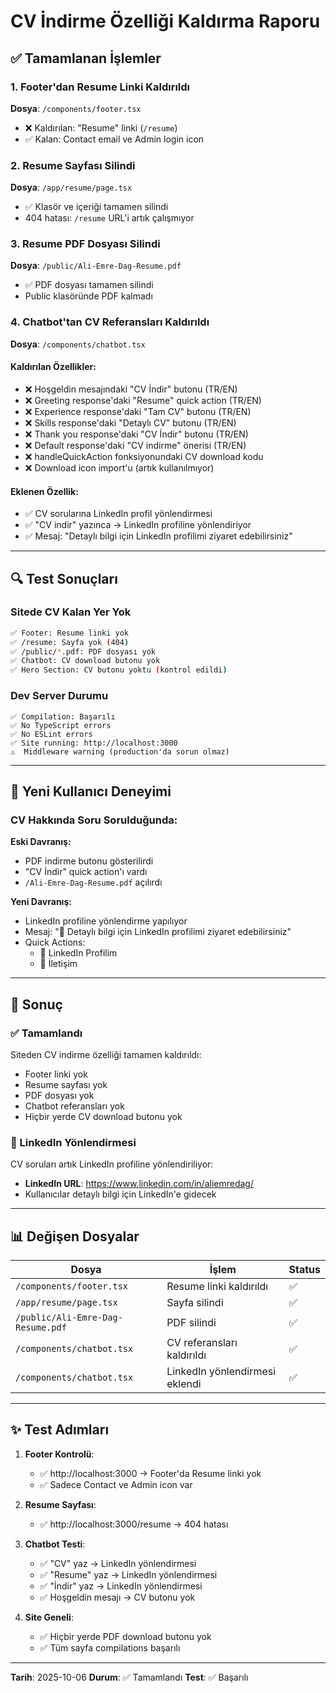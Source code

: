 # CV İndirme Özelliği Kaldırma Raporu

## ✅ Tamamlanan İşlemler

### 1. Footer'dan Resume Linki Kaldırıldı
**Dosya**: `/components/footer.tsx`
- ❌ Kaldırılan: "Resume" linki (`/resume`)
- ✅ Kalan: Contact email ve Admin login icon

### 2. Resume Sayfası Silindi
**Dosya**: `/app/resume/page.tsx`
- ✅ Klasör ve içeriği tamamen silindi
- 404 hatası: `/resume` URL'i artık çalışmıyor

### 3. Resume PDF Dosyası Silindi
**Dosya**: `/public/Ali-Emre-Dag-Resume.pdf`
- ✅ PDF dosyası tamamen silindi
- Public klasöründe PDF kalmadı

### 4. Chatbot'tan CV Referansları Kaldırıldı
**Dosya**: `/components/chatbot.tsx`

#### Kaldırılan Özellikler:
- ❌ Hoşgeldin mesajındaki "CV İndir" butonu (TR/EN)
- ❌ Greeting response'daki "Resume" quick action (TR/EN)
- ❌ Experience response'daki "Tam CV" butonu (TR/EN)
- ❌ Skills response'daki "Detaylı CV" butonu (TR/EN)
- ❌ Thank you response'daki "CV İndir" butonu (TR/EN)
- ❌ Default response'daki "CV indirme" önerisi (TR/EN)
- ❌ handleQuickAction fonksiyonundaki CV download kodu
- ❌ Download icon import'u (artık kullanılmıyor)

#### Eklenen Özellik:
- ✅ CV sorularına LinkedIn profil yönlendirmesi
- ✅ "CV indir" yazınca → LinkedIn profiline yönlendiriyor
- ✅ Mesaj: "Detaylı bilgi için LinkedIn profilimi ziyaret edebilirsiniz"

---

## 🔍 Test Sonuçları

### Sitede CV Kalan Yer Yok
```bash
✅ Footer: Resume linki yok
✅ /resume: Sayfa yok (404)
✅ /public/*.pdf: PDF dosyası yok
✅ Chatbot: CV download butonu yok
✅ Hero Section: CV butonu yoktu (kontrol edildi)
```

### Dev Server Durumu
```
✅ Compilation: Başarılı
✅ No TypeScript errors
✅ No ESLint errors
✅ Site running: http://localhost:3000
⚠️  Middleware warning (production'da sorun olmaz)
```

---

## 📝 Yeni Kullanıcı Deneyimi

### CV Hakkında Soru Sorulduğunda:
**Eski Davranış:**
- PDF indirme butonu gösterilirdi
- "CV İndir" quick action'ı vardı
- `/Ali-Emre-Dag-Resume.pdf` açılırdı

**Yeni Davranış:**
- LinkedIn profiline yönlendirme yapılıyor
- Mesaj: "💼 Detaylı bilgi için LinkedIn profilimi ziyaret edebilirsiniz"
- Quick Actions:
  - 💼 LinkedIn Profilim
  - 📧 İletişim

---

## 🎯 Sonuç

### ✅ Tamamlandı
Siteden CV indirme özelliği tamamen kaldırıldı:
- Footer linki yok
- Resume sayfası yok
- PDF dosyası yok
- Chatbot referansları yok
- Hiçbir yerde CV download butonu yok

### 🔄 LinkedIn Yönlendirmesi
CV soruları artık LinkedIn profiline yönlendiriliyor:
- **LinkedIn URL**: https://www.linkedin.com/in/aliemredag/
- Kullanıcılar detaylı bilgi için LinkedIn'e gidecek

---

## 📊 Değişen Dosyalar

| Dosya | İşlem | Status |
|-------|-------|--------|
| `/components/footer.tsx` | Resume linki kaldırıldı | ✅ |
| `/app/resume/page.tsx` | Sayfa silindi | ✅ |
| `/public/Ali-Emre-Dag-Resume.pdf` | PDF silindi | ✅ |
| `/components/chatbot.tsx` | CV referansları kaldırıldı | ✅ |
| `/components/chatbot.tsx` | LinkedIn yönlendirmesi eklendi | ✅ |

---

## ✨ Test Adımları

1. **Footer Kontrolü**:
   - ✅ http://localhost:3000 → Footer'da Resume linki yok
   - ✅ Sadece Contact ve Admin icon var

2. **Resume Sayfası**:
   - ✅ http://localhost:3000/resume → 404 hatası

3. **Chatbot Testi**:
   - ✅ "CV" yaz → LinkedIn yönlendirmesi
   - ✅ "Resume" yaz → LinkedIn yönlendirmesi
   - ✅ "İndir" yaz → LinkedIn yönlendirmesi
   - ✅ Hoşgeldin mesajı → CV butonu yok

4. **Site Geneli**:
   - ✅ Hiçbir yerde PDF download butonu yok
   - ✅ Tüm sayfa compilations başarılı

---

**Tarih**: 2025-10-06
**Durum**: ✅ Tamamlandı
**Test**: ✅ Başarılı
